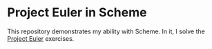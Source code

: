 # Project Euler in Scheme

This repository demonstrates my ability with Scheme. In it, I solve
the [Project Euler](https://projecteuler.net) exercises.
